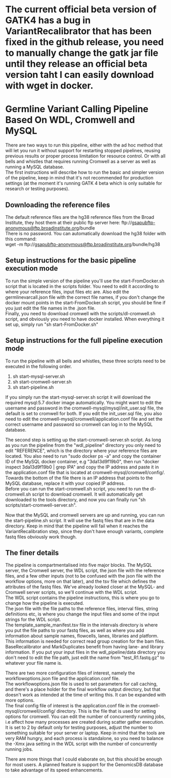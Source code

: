 # The current official beta version of GATK4 has a bug in VariantRecalibrator that has been fixed in the github release, you need to manually change the gatk jar file until they release an official beta version taht I can easily download with wget in docker.
# Germline Variant Calling Pipeline Based On WDL, Cromwell and MySQL

There are two ways to run this pipeline, either with the ad hoc method that will let you run it without support for restarting stopped pipelines, reusing previous results or proper process limitation for resource control. Or with all bells and whistles that requires running Cromwell as a server as well as running a MySQL database.  
The first instructions will describe how to run the basic and simpler version of the pipeline, keep in mind that it's not recommended for production settings (at the moment it's running GATK 4 beta which is only suitable for research or testing purposes).  

## Downloading the reference files  
The default reference files are the hg38 reference files from the Broad Institute, they host them at their public ftp server here: ftp://gsapubftp-anonymous@ftp.broadinstitute.org/bundle  
There is no password. You can automatically download the hg38 folder with this command:  
wget -m ftp://gsapubftp-anonymous@ftp.broadinstitute.org/bundle/hg38  

## Setup instructions for the basic pipeline execution mode
To run the simple version of the pipeline you'll use the start-FromDocker.sh script that is located in the scripts folder. You need to edit it according to where your reference files, input files etc are. Also edit the germlinevarcall.json file with the correct file names, if you don't change the docker mount points in the start-FromDocker.sh script, you should be fine if you just edit the file names in the .json file.  
Finally, you need to download cromwell with the scripts/dl-cromwell.sh script, and obviously you need to have docker installed. When everything it set up, simply run "sh start-FromDocker.sh"  

## Setup instructions for the full pipeline execution mode
To run the pipeline with all bells and whistles, these three scripts need to be executed in the following order.  
1. sh start-mysql-server.sh  
2. sh start-cromwell-server.sh  
3. sh start-pipeline.sh  

If you simply run the start-mysql-server.sh script it will download the required mysql:5.7 docker image automatically. You might want to edit the username and password in the cromwell-mysql/mysql/init_user.sql file, the default is set to cromwell for both. If you edit the init_user.sql file, you also need to edit the cromwell-mysql/cromwell/application.conf file and set the correct username and password so cromwell can log in to the MySQL database.  

The second step is setting up the start-cromwell-server.sh script. As long as you run the pipeline from the "wdl_pipeline" directory you only need to edit "REFERENCE", which is the directory where your reference files are located. You also need to run "sudo docker ps -a" and copy the container ID of the MySQL docker container, e.g "3da13d9f19b0", then run "docker inspect 3da13d9f19b0 | grep IPA" and copy the IP address and paste it in the application.conf file that is located at cromwell-mysql/cromwell/config/. Towards the bottom of the file there is an IP address that points to the MySQL database, replace it with your copied IP address.  
Before you can run the start-cromwell.sh script, you need to run the dl-cromwell.sh script to download cromwell. It will automatically get downloaded to the tools directory, and now you can finally run "sh scripts/start-cromwell-server.sh".

Now that the MySQL and cromwell servers are up and running, you can run the start-pipeline.sh script. It will use the fastq files that are in the data directory. Keep in mind that the pipeline will fail when it reaches the VariantRecalibration step, since they don't have enough variants, complete fastq files obviously work though.

## The finer details

The pipeline is compartmentalised into five major blocks. The MySQL server, the Cromwell server, the WDL script, the json file with the reference files, and a few other inputs (not to be confused with the json file with the workflow options, more on that later), and the tsv file which defines the attributes of the fastq files. We've already looked closer at the MySQL- and Cromwell server scripts, so we'll continue with the WDL script.  
The WDL script contains the pipeline instructions, this is where you go to change how the pipeline is executed.  
The json file with the file paths to the reference files, interval files, string definitions etc, is where you change the input files and some of the input strings for the WDL script.  
The template_sample_manifest.tsv file in the intervals directory is where you put the file paths to your fastq files, as well as where you add information about sample names, flowcells, lanes, libraries and platform. This information is needed for correct read group creation for the bam files. BaseRecalibrator and MarkDuplicates benefit from having lane- and library information. If you put your input files in the wdl_pipeline/data directory you don't need to edit the file path, just edit the name from "test_R1.fastq.gz" to whatever your file name is.  

There are two more configuration files of interest, namely the workflowoptions.json file and the application.conf file.  
The workflowoptions.json file is used to set parameters for call caching, and there's a place holder for the final workflow output directory, but that doesn't work as intended at the time of writing this. It can be expanded with more options.  
The final config file of interest is the application.conf file in the cromwell-mysql/cromwell/config/ directory. This is the file that is used for setting options for cromwell. You can edit the number of concurrently running jobs, i.e affect how many processes are created during scatter gather execution. It is set to 2 by default only for testing purposes, adjust the number to something suitable for your server or laptop. Keep in mind that the tools are very RAM hungry, and each process is standalone, so you need to balance the -Xmx java setting in the WDL script with the number of concurrently running jobs.

There are more things that I could elaborate on, but this should be enough for most users. A planned feature is support for the GenomicsDB database to take advantage of its speed enhancements.